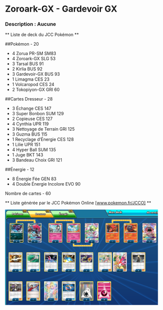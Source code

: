 # Zoroark-GX - Gardevoir GX


### Description : Aucune


** Liste de deck du JCC Pokémon **

##Pokémon - 20

* 4 Zorua PR-SM SM83
* 4 Zoroark-GX SLG 53
* 3 Tarsal BUS 91
* 2 Kirlia BUS 92
* 3 Gardevoir-GX BUS 93
* 1 Limagma CES 23
* 1 Volcaropod CES 24
* 2 Tokopiyon-GX GRI 60

##Cartes Dresseur - 28

* 3 Échange CES 147
* 3 Super Bonbon SUM 129
* 2 Copieuse CES 127
* 4 Cynthia UPR 119
* 3 Nettoyage de Terrain GRI 125
* 3 Guzma BUS 115
* 1 Recyclage d’Énergie CES 128
* 1 Lilie UPR 151
* 4 Hyper Ball SUM 135
* 1 Juge BKT 143
* 3 Bandeau Choix GRI 121

##Énergie - 12

* 8 Énergie Fée GEN 83
* 4 Double Énergie Incolore EVO 90

Nombre de cartes - 60

** Liste générée par le JCC Pokémon Online [www.pokemon.fr/JCCO] **


![alt text](img/ZoroarkGardevoir-GX.png)
